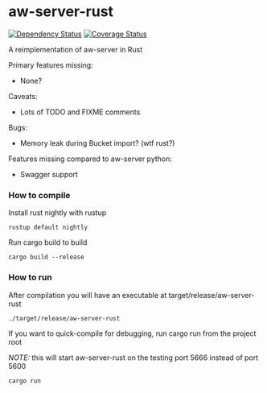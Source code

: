 aw-server-rust
==============

[![Dependency Status](https://deps.rs/repo/github/activitywatch/aw-server-rust/status.svg)](https://deps.rs/repo/github/activitywatch/aw-server-rust)
[![Coverage Status](https://codecov.io/gh/ActivityWatch/aw-server-rust/branch/master/graph/badge.svg)](https://codecov.io/gh/ActivityWatch/aw-server-rust)

A reimplementation of aw-server in Rust

Primary features missing:
- None?

Caveats:
- Lots of TODO and FIXME comments

Bugs:
- Memory leak during Bucket import? (wtf rust?)

Features missing compared to aw-server python:
- Swagger support

### How to compile

Install rust nightly with rustup

``` rustup default nightly ```

Run cargo build to build

``` cargo build --release ```

### How to run

After compilation you will have an executable at target/release/aw-server-rust

``` ./target/release/aw-server-rust ```

If you want to quick-compile for debugging, run cargo run from the project root

*NOTE:* this will start aw-server-rust on the testing port 5666 instead of port 5600

``` cargo run ```

